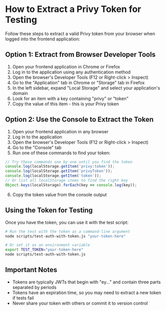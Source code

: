 # How to Extract a Privy Token for Testing

Follow these steps to extract a valid Privy token from your browser when logged into the frontend application:

## Option 1: Extract from Browser Developer Tools

1. Open your frontend application in Chrome or Firefox
2. Log in to the application using any authentication method
3. Open the browser's Developer Tools (F12 or Right-click > Inspect)
4. Go to the "Application" tab in Chrome or "Storage" tab in Firefox
5. In the left sidebar, expand "Local Storage" and select your application's domain
6. Look for an item with a key containing "privy" or "token"
7. Copy the value of this item - this is your Privy token

## Option 2: Use the Console to Extract the Token

1. Open your frontend application in any browser
2. Log in to the application
3. Open the browser's Developer Tools (F12 or Right-click > Inspect)
4. Go to the "Console" tab
5. Run one of these commands to find your token:

```javascript
// Try these commands one by one until you find the token
console.log(localStorage.getItem('privy:token'));
console.log(localStorage.getItem('privyToken'));
console.log(localStorage.getItem('token'));
// Or list all localStorage items to find the right key
Object.keys(localStorage).forEach(key => console.log(key));
```

6. Copy the token value from the console output

## Using the Token for Testing

Once you have the token, you can use it with the test script:

```bash
# Run the test with the token as a command-line argument
node scripts/test-auth-with-token.js "your-token-here"

# Or set it as an environment variable
export TEST_TOKEN="your-token-here"
node scripts/test-auth-with-token.js
```

## Important Notes

- Tokens are typically JWTs that begin with "ey..." and contain three parts separated by periods
- Tokens have an expiration time, so you may need to extract a new token if tests fail
- Never share your token with others or commit it to version control
